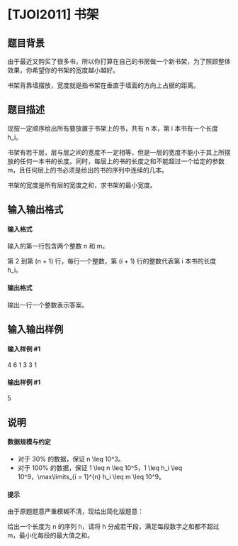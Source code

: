 
# [TJOI2011] 书架
## 题目背景
由于最近又购买了很多书，所以你打算在自己的书房做一个新书架，为了照顾整体效果，你希望你的书架的宽度越小越好。

书架背靠墙摆放，宽度就是指书架在垂直于墙面的方向上占据的距离。
## 题目描述
现按一定顺序给出所有要放置于书架上的书，共有 n 本，第 i 本书有一个长度 h_i。

书架有若干层，层与层之间的宽度不一定相等，但是一层的宽度不能小于其上所摆放的任何一本书的长度。同时，每层上的书的长度之和不能超过一个给定的参数 m，且任何层上的书必须是给出的书的序列中连续的几本。

书架的宽度是所有层的宽度之和，求书架的最小宽度。
## 输入输出格式
#### 输入格式

输入的第一行包含两个整数 n 和 m。

第 2 到第 (n + 1) 行，每行一个整数，第 (i + 1) 行的整数代表第 i 本书的长度 h_i。
#### 输出格式

输出一行一个整数表示答案。
## 输入输出样例
#### 输入样例 #1
4 6
1
3
3
1
#### 输出样例 #1
5
## 说明
#### 数据规模与约定

- 对于 30\% 的数据，保证  n \leq 10^3。
- 对于 100\% 的数据，保证 1 \leq n \leq 10^5，1 \leq h_i \leq 10^9，\max\limits_{i = 1}^{n} h_i \leq m \leq 10^9。

#### 提示

由于原题题意严重模糊不清，现给出简化版题意：

给出一个长度为 n 的序列 h，请将 h 分成若干段，满足每段数字之和都不超过 m，最小化每段的最大值之和。 
